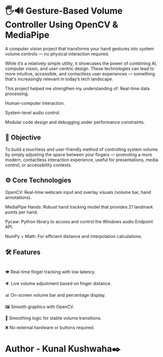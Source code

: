 # 🖐🔊 Gesture-Based Volume Controller Using OpenCV & MediaPipe

A computer vision project that transforms your hand gestures into system volume controls — no physical interaction required.<br>

While it’s a relatively simple utility, it showcases the power of combining AI, computer vision, and user-centric design. These technologies can lead to more intuitive, accessible, and contactless user experiences — something that's increasingly relevant in today’s tech landscape.<br>

This project helped me strengthen my understanding of:
Real-time data processing.

Human-computer interaction.

System-level audio control.

Modular code design and debugging under performance constraints.


<h2>🎯 Objective</h2>
To build a touchless and user-friendly method of controlling system volume by simply adjusting the space between your fingers — promoting a more modern, contactless interaction experience, useful for presentations, media control, or accessibility contexts.

<h2>⚙️ Core Technologies<br></h2>
OpenCV: Real-time webcam input and overlay visuals (volume bar, hand annotations).

MediaPipe Hands: Robust hand tracking model that provides 21 landmark points per hand.

Pycaw: Python library to access and control the Windows audio Endpoint API.

NumPy + Math: For efficient distance and interpolation calculations.




<h2>🛠 Features</h2><br>
👁️ Real-time finger tracking with low latency.

🔉 Live volume adjustment based on finger distance.

📊 On-screen volume bar and percentage display.

🖼️ Smooth graphics with OpenCV.

🔄 Smoothing logic for stable volume transitions.

❌ No external hardware or buttons required.

# Author - Kunal Kushwaha✒️
